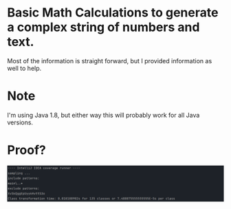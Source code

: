 # Basic Math Calculations to generate a complex string of numbers and text.
Most of the information is straight forward, but I provided information as well to help. 

# Note
I'm using Java 1.8, but either way this will probably work for all Java versions.

# Proof?
![img.png](img.png)
